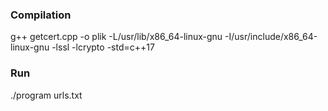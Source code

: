 ### Compilation
g++ getcert.cpp -o plik -L/usr/lib/x86_64-linux-gnu -I/usr/include/x86_64-linux-gnu -lssl -lcrypto -std=c++17
### Run 
./program urls.txt
